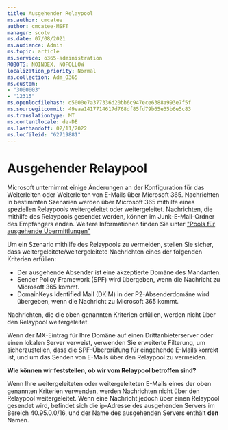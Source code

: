 ```yaml
---
title: Ausgehender Relaypool
ms.author: cmcatee
author: cmcatee-MSFT
manager: scotv
ms.date: 07/08/2021
ms.audience: Admin
ms.topic: article
ms.service: o365-administration
ROBOTS: NOINDEX, NOFOLLOW
localization_priority: Normal
ms.collection: Adm_O365
ms.custom:
- "3000003"
- "12315"
ms.openlocfilehash: d5000e7a377336d20bb6c947ece6388a993e7f5f
ms.sourcegitcommit: 49eaa1417714617d768df85fd79b65e35b6e5c83
ms.translationtype: MT
ms.contentlocale: de-DE
ms.lasthandoff: 02/11/2022
ms.locfileid: "62719881"
---
```

# <a name="outbound-relay-pool"></a>Ausgehender Relaypool

Microsoft unternimmt einige Änderungen an der Konfiguration für das Weiterleiten oder Weiterleiten von E-Mails über Microsoft 365. Nachrichten in bestimmten Szenarien werden über Microsoft 365 mithilfe eines speziellen Relaypools weitergeleitet oder weitergeleitet. Nachrichten, die mithilfe des Relaypools gesendet werden, können im Junk-E-Mail-Ordner des Empfängers enden. Weitere Informationen finden Sie unter ["Pools für ausgehende Übermittlungen"](https://docs.microsoft.com/microsoft-365/security/office-365-security/high-risk-delivery-pool-for-outbound-messages#relay-pool)

Um ein Szenario mithilfe des Relaypools zu vermeiden, stellen Sie sicher, dass weitergeleitete/weitergeleitete Nachrichten eines der folgenden Kriterien erfüllen:

- Der ausgehende Absender ist eine akzeptierte Domäne des Mandanten.
- Sender Policy Framework (SPF) wird übergeben, wenn die Nachricht zu Microsoft 365 kommt.
- DomainKeys Identified Mail (DKIM) in der P2-Absenderdomäne wird übergeben, wenn die Nachricht zu Microsoft 365 kommt.
 
Nachrichten, die die oben genannten Kriterien erfüllen, werden nicht über den Relaypool weitergeleitet.

Wenn der MX-Eintrag für Ihre Domäne auf einen Drittanbieterserver oder einen lokalen Server verweist, verwenden Sie erweiterte Filterung, um sicherzustellen, dass die SPF-Überprüfung für eingehende E-Mails korrekt ist, und um das Senden von E-Mails über den Relaypool zu vermeiden.

**Wie können wir feststellen, ob wir vom Relaypool betroffen sind?**

Wenn Ihre weitergeleiteten oder weitergeleiteten E-Mails eines der oben genannten Kriterien verwenden, werden Nachrichten nicht über den Relaypool weitergeleitet. Wenn eine Nachricht jedoch über einen Relaypool gesendet wird, befindet sich die ip-Adresse des ausgehenden Servers im Bereich 40.95.0.0/16, und der Name des ausgehenden Servers enthält **den** Namen.

